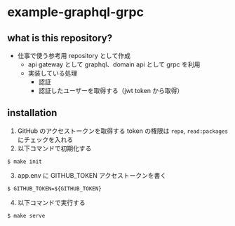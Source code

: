 # example-graphql-grpc

## what is this repository?

- 仕事で使う参考用 repository として作成
  - api gateway として graphql、domain api として grpc を利用
  - 実装している処理
    - 認証
    - 認証したユーザーを取得する（jwt token から取得）

## installation

1. GitHub のアクセストークンを取得する
   token の権限は `repo`, `read:packages` にチェックを入れる
2. 以下コマンドで初期化する

```
$ make init
```

3. app.env に GITHUB_TOKEN アクセストークンを書く

```
$ GITHUB_TOKEN=${GITHUB_TOKEN}
```

4. 以下コマンドで実行する

```
$ make serve
```
